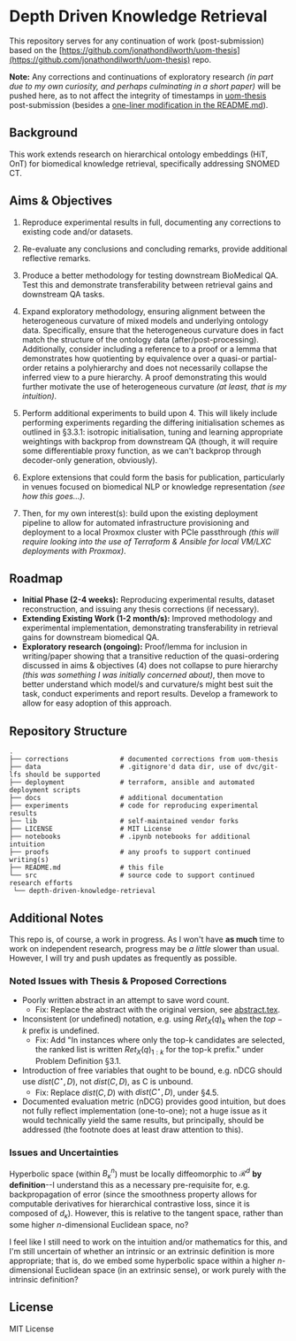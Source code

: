 # Depth Driven Knowledge Retrieval

This repository serves for any continuation of work (post-submission) based on the [https://github.com/jonathondilworth/uom-thesis](https://github.com/jonathondilworth/uom-thesis) repo.

**Note:** Any corrections and continuations of exploratory research *(in part due to my own curiosity, and perhaps culminating in a short paper)* will be pushed here, as to not affect the integrity of timestamps in [uom-thesis](https://github.com/jonathondilworth/uom-thesis) post-submission (besides a [one-liner modification in the README.md](https://github.com/jonathondilworth/uom-thesis/pull/2/commits/c5a7979cb29db1e8fde0f9baa4f5ca03e314171f)).

## Background

This work extends research on hierarchical ontology embeddings (HiT, OnT) for biomedical knowledge retrieval, specifically addressing SNOMED CT.

## Aims & Objectives

1. Reproduce experimental results in full, documenting any corrections to existing code and/or datasets.

2. Re-evaluate any conclusions and concluding remarks, provide additional reflective remarks.

3. Produce a better methodology for testing downstream BioMedical QA. Test this and demonstrate transferability between retrieval gains and downstream QA tasks.

4. Expand exploratory methodology, ensuring alignment between the heterogeneous curvature of mixed models and underlying ontology data. Specifically, ensure that the heterogeneous curvature does in fact match the structure of the ontology data (after/post-processing). Additionally, consider including a reference to a proof or a lemma that demonstrates how quotienting by equivalence over a quasi-or partial-order retains a polyhierarchy and does not necessarily collapse the inferred view to a pure hierarchy. A proof demonstrating this would further motivate the use of heterogeneous curvature *(at least, that is my intuition)*.

5. Perform additional experiments to build upon 4. This will likely include performing experiments regarding the differing initialisation schemes as outlined in §3.3.1: isotropic initialisation, tuning and learning appropriate weightings with backprop from downstream QA (though, it will require some differentiable proxy function, as we can't backprop through decoder-only generation, obviously).

6. Explore extensions that could form the basis for publication, particularly in venues focused on biomedical NLP or knowledge representation *(see how this goes...)*.

7. Then, for my own interest(s): build upon the existing deployment pipeline to allow for automated infrastructure provisioning and deployment to a local Proxmox cluster with PCIe passthrough *(this will require looking into the use of Terraform & Ansible for local VM/LXC deployments with Proxmox)*.

## Roadmap

- **Initial Phase (2-4 weeks):** Reproducing experimental results, dataset reconstruction, and issuing any thesis corrections (if necessary).
- **Extending Existing Work (1-2 month/s):** Improved methodology and experimental implementation, demonstrating transferability in retrieval gains for downstream biomedical QA.
- **Exploratory research (ongoing):** Proof/lemma for inclusion in writing/paper showing that a transitive reduction of the quasi-ordering discussed in aims & objectives (4) does not collapse to pure hierarchy *(this was something I was initially concerned about)*, then move to better understand which model/s and curvature/s might best suit the task, conduct experiments and report results. Develop a framework to allow for easy adoption of this approach.

## Repository Structure

```
.
├── corrections             # documented corrections from uom-thesis
├── data                    # .gitignore'd data dir, use of dvc/git-lfs should be supported
├── deployment              # terraform, ansible and automated deployment scripts
├── docs                    # additional documentation
├── experiments             # code for reproducing experimental results
├── lib                     # self-maintained vendor forks
├── LICENSE                 # MIT License
├── notebooks               # .ipynb notebooks for additional intuition
├── proofs                  # any proofs to support continued writing(s)
├── README.md               # this file
└── src                     # source code to support continued research efforts
 └── depth-driven-knowledge-retrieval
```

## Additional Notes

This repo is, of course, a work in progress. As I won't have **as much** time to work on independent research, progress may be *a little* slower than usual. However, I will try and push updates as frequently as possible.

### Noted Issues with Thesis & Proposed Corrections

* Poorly written abstract in an attempt to save word count.
    * Fix: Replace the abstract with the original version, see [abstract.tex](corrections/thesis/abstract.tex).
* Inconsistent (or undefined) notation, e.g. using $Ret_X(q)_k$ when the $top-k$ prefix is undefined.
    * Fix: Add "In instances where only the top-k candidates are selected, the ranked list is written $Ret_X(q)_{1:k}$ for the top-k prefix." under Problem Definition §3.1.
* Introduction of free variables that ought to be bound, e.g. nDCG should use $dist(C^\star, D)$, not $dist(C,D)$, as C is unbound.
    * Fix: Replace $dist(C,D)$ with $dist(C^\star, D)$, under §4.5.
* Documented evaluation metric (nDCG) provides good intuition, but does not fully reflect implementation (one-to-one); not a huge issue as it would technically yield the same results, but principally, should be addressed (the footnote does at least draw attention to this).

### Issues and Uncertainties

Hyperbolic space (within $B^n_{\kappa}$) must be locally diffeomorphic to $\mathcal{R}^d$ **by definition**--I understand this as a necessary pre-requisite for, e.g. backpropagation of error (since the smoothness property allows for computable derivatives for hierarchical contrastive loss, since it is composed of $d_\kappa$). However, this is relative to the tangent space, rather than some higher $n$-dimensional Euclidean space, no? 

I feel like I still need to work on the intuition and/or mathematics for this, and I'm still uncertain of whether an intrinsic or an extrinsic definition is more appropriate; that is, do we embed some hyperbolic space within a higher $n$-dimensional Euclidean space (in an extrinsic sense), or work purely with the intrinsic definition?

## License

MIT License